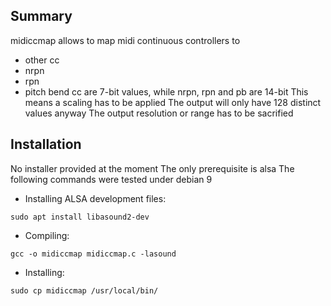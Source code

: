 ## Summary
midiccmap allows to map midi continuous controllers to
- other cc
- nrpn
- rpn
- pitch bend
cc are 7-bit values, while nrpn, rpn and pb are 14-bit
This means a scaling has to be applied
The output will only have 128 distinct values anyway
The output resolution or range has to be sacrified

## Installation
No installer provided at the moment
The only prerequisite is alsa
The following commands were tested under debian 9
- Installing ALSA development files:
```
sudo apt install libasound2-dev
```
- Compiling:
```
gcc -o midiccmap midiccmap.c -lasound
```
- Installing:
```
sudo cp midiccmap /usr/local/bin/
```
